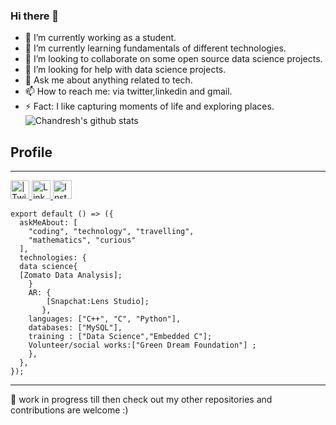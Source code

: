 ### Hi there 👋


<!-- **chandresh189/chandresh189** is a ✨ _special_ ✨ repository because its `README.md` (this file) appears on your GitHub profile. -->

- 🔭 I’m currently working as a student.
- 🌱 I’m currently learning fundamentals of different technologies.
- 👯 I’m looking to collaborate on some open source data science projects.
- 🤔 I’m looking for help with data science projects.
- 💬 Ask me about anything related to tech.
- 📫 How to reach me: via twitter,linkedin and gmail.
- ⚡ Fact: I like capturing moments of life and exploring places.
  ![Chandresh's github stats](https://github-readme-stats.vercel.app/api?username=chandresh189&show_icons=true&hide_border=true)
<!--
<p align="center">
  Visitor count<br>
  <img src="https://profile-counter.glitch.me/chandresh189/count.svg" />
</p>
-->
## Profile

---

<a href="https://twitter.com/chandresh1999?s=20">
<img align="centre" alt=" | Twitter" width="30px" src="https://img.icons8.com/fluent/50/000000/twitter.png" />
</a>
<a href="https://www.linkedin.com/in/chandresh-singh-a01386169">
<img align="centre" alt="LinkdeIN" width="30px" src="https://img.icons8.com/cute-clipart/64/000000/linkedin.png" />
<a href="https://instagram.com/chandresh_189?igshid=7tbso6as7my5">
<img align="centre" alt="Instagram" width="30px" src="https://img.icons8.com/fluent/48/000000/instagram-new.png" />
</a>


```
export default () => ({
  askMeAbout: [
    "coding", "technology", "travelling",
    "mathematics", "curious"
  ],
  technologies: {
  data science{
  [Zomato Data Analysis];
    }
    AR: {
        [Snapchat:Lens Studio];
       },
    languages: ["C++", "C", "Python"],
    databases: ["MySQL"],
    training : ["Data Science","Embedded C"];
    Volunteer/social works:["Green Dream Foundation"] ;
    },
  },
});
```
---

📝 work in progress till then check out my other repositories and contributions are welcome :)
